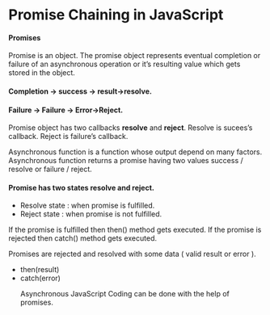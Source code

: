 # Promise Chaining in JavaScript

<h4>Promises</h4>

<p>
Promise is an object.
The promise object represents eventual completion or failure of an asynchronous operation or it’s resulting value which gets stored in the object.
</p>

<h4>Completion -> success -> result->resolve.</h4>
<h4>Failure -> Failure -> Error->Reject.</h4>

<p>Promise object has two callbacks <b>resolve</b> and <b>reject</b>.
Resolve is sucees’s callback.
Reject is failure’s callback.
<p>
Asynchronous function is a function whose output depend on many factors.
Asynchronous function returns a promise having two values success / resolve or failure / reject.
</p>

<h4>Promise has two states resolve and reject.</h4>
<ul>
<li>
Resolve state : when promise is fulfilled.</li>
<li>
Reject state : when promise is not fulfilled.</li>
</ul>

If the promise is fulfilled then then() method gets executed.
If the promise is rejected then catch() method gets executed.

<p>Promises are rejected and resolved with some data ( valid result or error ).</p>
<ul>
<li>then(result)</li>
<li>catch(error)</li>

<p>Asynchronous JavaScript Coding can be done with the help of promises. </p>